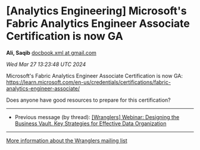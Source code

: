 


[Analytics Engineering] Microsoft's Fabric Analytics Engineer Associate Certification is now GA
===============================================================================================


**Ali, Saqib**
[docbook.xml at gmail.com](mailto:wranglers%40analyticsengineering.net?Subject=Re%3A%20%5BWranglers%5D%20Microsoft%27s%20Fabric%20Analytics%20Engineer%20Associate%0A%20Certification%20is%20now%20GA&In-Reply-To=%3CCABDm0O94ZCWcvHSPsZt9vfjK2K9_xiHxtq5DZeY7uhS%3DCujMcQ%40mail.gmail.com%3E "[Wranglers] Microsoft's Fabric Analytics Engineer Associate Certification is now GA")   

*Wed Mar 27 13:23:48 UTC 2024*  

Microsoft's Fabric Analytics Engineer Associate Certification is now GA:
<https://learn.microsoft.com/en-us/credentials/certifications/fabric-analytics-engineer-associate/>

Does anyone have good resources to prepare for this certification?
  
  




---


* Previous message (by thread): [[Wranglers] Webinar: Designing the Business Vault. Key Strategies for Effective Data Organization](000026.html)




---


[More information about the Wranglers
mailing list](https://analyticsengineering.net/mailman/listinfo/wranglers)  




